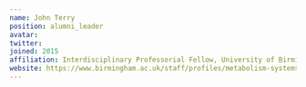```yaml
---
name: John Terry
position: alumni_leader
avatar: 
twitter: 
joined: 2015
affiliation: Interdisciplinary Professorial Fellow, University of Birmingham
website: https://www.birmingham.ac.uk/staff/profiles/metabolism-systems/Terry-John.aspx
---
```

